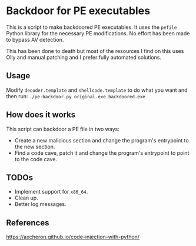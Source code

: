 # Backdoor for PE executables

This is a script to make backdoored PE executables. It uses the `pefile` Python library for the
necessary PE modifications. No effort has been made to bypass AV detection.

This has been done to death but most of the resources I find on this uses Olly and manual patching
and I prefer fully automated solutions.

## Usage

Modify `decoder.template` and `shellcode.template` to do what you want and then run:
`./pe-backdoor.py original.exe backdoored.exe`

## How does it works

This script can backdoor a PE file in two ways:

- Create a new malicious section and change the program's entrypoint to the new section.
- Find a code cave, patch it and change the program's entrypoint to point to the code cave.

## TODOs
- Implement support for `x86_64`.
- Clean up.
- Better log messages.

## References
https://axcheron.github.io/code-injection-with-python/

